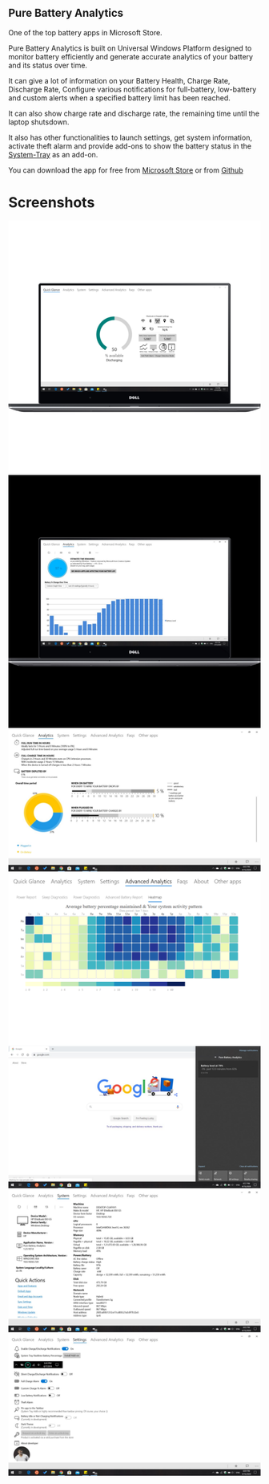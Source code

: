 ## Pure Battery Analytics

One of the top battery apps in Microsoft Store.

Pure Battery Analytics is built on Universal Windows Platform designed to monitor battery efficiently and generate accurate analytics of your battery and its status over time. 

It can give a lot of information on your Battery Health, Charge Rate, Discharge Rate, Configure various notifications for full-battery, low-battery and custom alerts when a specified battery limit has been reached. 

It can also show charge rate and discharge rate, the remaining time until the laptop shutsdown.

It also has other functionalities to launch settings, get system information, activate theft alarm and provide add-ons to show the battery status in the [System-Tray](https://github.com/medhachaitanya/PureBatteryAddOnSetup) as an add-on. 

You can download the app for free from [Microsoft Store](https://www.microsoft.com/en-us/p/pure-battery-analytics/9nblggh4x4k3) or from [Github](/v1.23.110)  

# Screenshots
![](/Screenshots/1.png)
![](/Screenshots/2.jpg)
![](/Screenshots/3.jpg)
![](/Screenshots/10.PNG)
![](/Screenshots/4.jpg)
![](/Screenshots/5.jpg)
![](/Screenshots/6.jpg)

